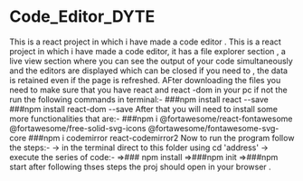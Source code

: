  # Code_Editor_DYTE
This is a react project in which i have made a code editor .
This is a react project in which i have made a code editor, it has a file explorer section , a live view section where you can see the output of your code simultaneously and the editors are displayed which can be closed if you need to , the data is retained even if the page is refreshed.
 AFter downloading the files you need to make sure that you have react and react -dom in your pc if not the run the following commands in terminal:-
     ###npm install react --save
     ###npm install react-dom --save
After that you will need to install some more functionalities that are:-
    ###npm i @fortawesome/react-fontawesome @fortawesome/free-solid-svg-icons @fortawesome/fontawesome-svg-core
    ###npm i codemirror react-codemirror2
Now to run the program follow the steps:-
    -> in the terminal direct to this folder using cd 'address'
    -> execute the series of code:-
                   =>### npm install
                   =>###npm init
                   =>###npm start
 after following thses steps the proj should open in your browser .    


